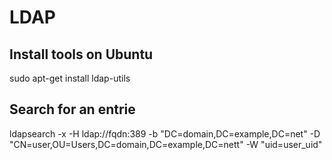 # LDAP

## Install tools on Ubuntu
sudo apt-get install ldap-utils

## Search for an entrie
ldapsearch -x -H ldap://fqdn:389 -b "DC=domain,DC=example,DC=net" -D "CN=user,OU=Users,DC=domain,DC=example,DC=nett" -W "uid=user_uid"

